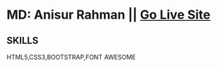 # MD: Anisur Rahman || [Go Live Site](https://aranis121.github.io/Richmondva/)
## SKILLS
HTML5,CSS3,BOOTSTRAP,FONT AWESOME
